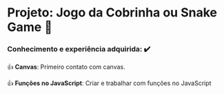 # **Projeto**: Jogo da Cobrinha ou Snake Game 🐍

### Conhecimento e experiência adquirida: ✔️

👍 **Canvas**: Primeiro contato com canvas.

👍 **Funções no JavaScript**: Criar e trabalhar com funções no JavaScript
